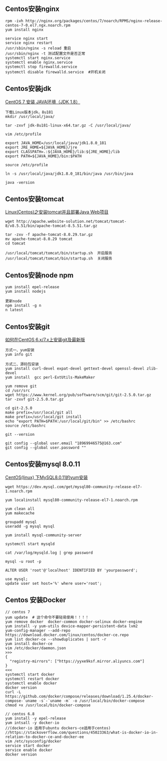 ## Centos安装nginx
```shell
rpm -ivh http://nginx.org/packages/centos/7/noarch/RPMS/nginx-release-centos-7-0.el7.ngx.noarch.rpm
yum install nginx

service nginx start
service nginx restart
/usr/sbin/nginx -s reload 重启
/usr/sbin/nginx -t 测试配置文件是否正常
systemctl start nginx.service
systemctl enable nginx.service
systemctl stop firewalld.service
systemctl disable firewalld.service  #开机关闭
```

## Centos安装jdk
[CentOS 7 安装 JAVA环境（JDK 1.8）](https://www.cnblogs.com/stulzq/p/9286878.html)  
```shell
下载Linux版本jdk，8u181
mkdir /usr/local/java/

tar -zxvf jdk-8u181-linux-x64.tar.gz -C /usr/local/java/

vim /etc/profile

export JAVA_HOME=/usr/local/java/jdk1.8.0_181
export JRE_HOME=${JAVA_HOME}/jre
export CLASSPATH=.:${JAVA_HOME}/lib:${JRE_HOME}/lib
export PATH=${JAVA_HOME}/bin:$PATH

source /etc/profile

ln -s /usr/local/java/jdk1.8.0_181/bin/java /usr/bin/java

java -version
```

## Centos安装tomcat
[Linux(Centos)之安装tomcat并且部署Java Web项目](http://www.cnblogs.com/hanyinglong/p/5024643.html)  
```shell
wget http://apache.website-solution.net/tomcat/tomcat-8/v8.5.51/bin/apache-tomcat-8.5.51.tar.gz

tar -zxv -f apache-tomcat-8.0.29.tar.gz
mv apache-tomcat-8.0.29 tomcat
cd tomcat

/usr/local/tomcat/tomcat/bin/startup.sh  开启服务
/usr/local/tomcat/tomcat/bin/startup.sh  关闭服务
```

## Centos安装node npm
```shell
yum install epel-release
yum install nodejs

更新node
npm install -g n
n latest
```

## Centos安装git
[如何在CentOS 6.x/7.x上安装git及最新版](https://my.oschina.net/antsky/blog/514586)  
```shell
方式一、yum安装
yum info git

方式二、源码包安装
yum install curl-devel expat-devel gettext-devel openssl-devel zlib-devel
yum install  gcc perl-ExtUtils-MakeMaker

yum remove git
cd /usr/src
wget https://www.kernel.org/pub/software/scm/git/git-2.5.0.tar.gz
tar -zxvf git-2.5.0.tar.gz

cd git-2.5.0 
make prefix=/usr/local/git all
make prefix=/usr/local/git install
echo "export PATH=$PATH:/usr/local/git/bin" >> /etc/bashrc
source /etc/bashrc

git --version

git config --global user.email "18969946575@163.com"
git config --global user.password ""
```

## Centos安装mysql 8.0.11
[CentOS(linux) 下MySQL8.0.11的yum安装](https://segmentfault.com/a/1190000015634108)  
```shell
wget https://dev.mysql.com/get/mysql80-community-release-el7-1.noarch.rpm

yum localinstall mysql80-community-release-el7-1.noarch.rpm

yum clean all
yum makecache

groupadd mysql
useradd -g mysql mysql

yum install mysql-community-server

systemctl start mysqld

cat /var/log/mysqld.log | grep password

mysql -u root -p

ALTER USER 'root'@'localhost' IDENTIFIED BY 'yourpassword';

use mysql;
update user set host='%' where user='root';
```

## Centos 安装Docker

```shell
// centos 7
yum update  # 这个命令不要轻易使用！！！！
yum remove docker  docker-common docker-selinux docker-engine
yum install -y yum-utils device-mapper-persistent-data lvm2
yum-config-manager --add-repo https://download.docker.com/linux/centos/docker-ce.repo
yum list docker-ce --showduplicates | sort -r
yum install docker-ce
vim /etc/docker/daemon.json
>>>
{
  "registry-mirrors": ["https://yyxe9ksf.mirror.aliyuncs.com"]
}
<<<
systemctl start docker
systemctl restart docker
systemctl enable docker
docker version
curl -L https://github.com/docker/compose/releases/download/1.25.4/docker-compose-`uname -s`-`uname -m` -o /usr/local/bin/docker-compose
chmod +x /usr/local/bin/docker-compose
```

```shell
// centos 6.8
yum install -y epel-release
yum intsall -y docker-io
//(docker-io 适用于ubuntu dockers-ce适用于centos)
//https://stackoverflow.com/questions/45023363/what-is-docker-io-in-relation-to-docker-ce-and-docker-ee
vim /etc/sysconfig/docker
service start docker
service enable docker
docker version
```


